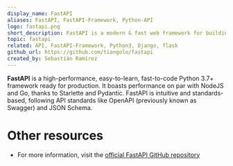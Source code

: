 ```yaml
---
display_name: FastAPI
aliases: FastAPI, FastAPI-Framework, Python-API
logo: fastapi.png
short_description: FastAPI is a modern & fast web framework for building APIs with Python 3.7+ based on standard Python type hints.
topic: fastapi
related: API, FastAPI-Framework, Python3, Django, flask
github_url: https://github.com/tiangolo/fastapi
created_by: Sebastián Ramírez
---
```


**FastAPI** is a high-performance, easy-to-learn, fast-to-code Python 3.7+ framework ready for production. It boasts performance on par with NodeJS and Go, thanks to Starlette and Pydantic. FastAPI is intuitive and standards-based, following API standards like OpenAPI (previously known as Swagger) and JSON Schema.

# Other resources
- For more information, visit the [official FastAPI GitHub repository](https://github.com/tiangolo/fastapi)

